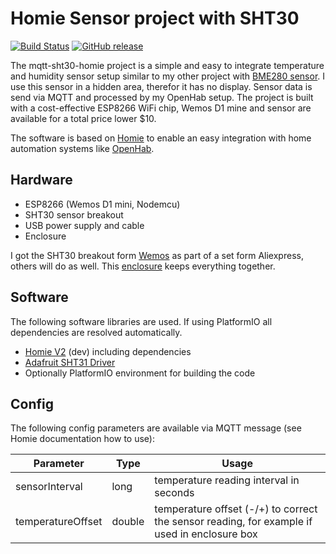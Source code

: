 # Homie Sensor project with SHT30  

[![Build Status](https://circleci.com/gh/mhaack/mqtt-sht30-homie/tree/master.svg?style=svg)](https://circleci.com/gh/mhaack/mqtt-sht30-homie/tree/master)
[![GitHub release](https://img.shields.io/github/release/mhaack/mqtt-sht30-homie.svg?style=flat-square)](https://github.com/mhaack/mqtt-sht30-homie/releases)

The mqtt-sht30-homie project is a simple and easy to integrate temperature and humidity sensor setup similar to my other project with [BME280 sensor](https://github.com/mhaack/mqtt-bme280-homie). I use this sensor in a hidden area, therefor it has no display. Sensor data is send via MQTT and processed by my OpenHab setup. The project is built with a cost-effective ESP8266 WiFi chip, Wemos D1 mine and sensor are available for a total price lower $10.

The software is based on [Homie](https://github.com/marvinroger/homie-esp8266) to enable an easy integration with home automation systems like [OpenHab](http://www.openhab.org).

## Hardware

- ESP8266 (Wemos D1 mini, Nodemcu)
- SHT30 sensor breakout
- USB power supply and cable
- Enclosure

I got the SHT30 breakout form [Wemos](https://wiki.wemos.cc/products:d1_mini_shields:sht30_shield) as part of a set form Aliexpress, others will do as well. This [enclosure](https://www.amazon.de/gp/product/B00PZYMLJ4) keeps everything together.

## Software

The following software libraries are used. If using PlatformIO all dependencies are resolved automatically.

- [Homie V2](https://github.com/marvinroger/homie-esp8266) (dev) including dependencies
- [Adafruit SHT31 Driver](https://github.com/adafruit/Adafruit_SHT31)
- Optionally PlatformIO environment for building the code

## Config

The following config parameters are available via MQTT message (see Homie documentation how to use):

Parameter           | Type        | Usage
------------------- | ----------- | -------
sensorInterval      | long        | temperature reading interval in seconds
temperatureOffset   | double      | temperature offset (-/+) to correct the sensor reading, for example if used in enclosure box
